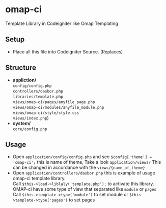 omap-ci
=======

Template Library in Codeigniter like Omap Templating

## Setup
* Place all this file into Codeigniter Source. (Replaces)

## Structure
* <b>appliction/</b> <br>`config/config.php`<br>`controllers/dasbor.php`<br>`libraries/template.php`<br>`views/omap-ci/pages/anyfile_page.php`<br>`views/omap-ci/modules/anyfile_module.php`<br>`views/omap-ci/style/style.css`<br>`views/index.php`)
* <b>system/</b><br>`core/config.php`<br>

## Usage
* Open `application/config/config.php` and see `$config['theme'] = 'omap-ci';` this is name of theme, Take a look `application/views/` This can be changed in accordance with the `views/{name_of_theme}`
* Open `application/controllers/dasbor.php` this is example of usage omap-ci template library.<br>Call `$this->load->liblaly('template.php');` to activate this library.<br> OMAP-ci have some type of view that separated like `module` or `pages`<br>Call `$this->template->type('module')` to set module or  `$this->template->type('pages')` to set pages